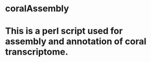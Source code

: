 coralAssembly
=============
This is a perl script used for assembly and annotation of coral transcriptome.
==============


